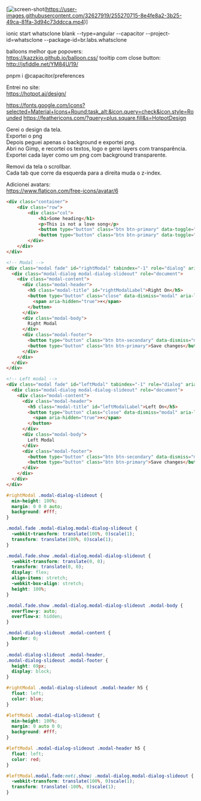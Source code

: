 
[![screen-shot](https://user-images.githubusercontent.com/32627919/255275735-c033f65d-1a69-4b70-aa7c-1f16c5d76d77.png)(https://user-images.githubusercontent.com/32627919/255270715-8e4fe8a2-3b25-49ca-81fa-3d94c73ddcca.mp4)]

ionic start whatsclone blank --type=angular --capacitor --project-id=whatsclone --package-id=br.labs.whatsclone


balloons melhor que popovers:  
https://kazzkiq.github.io/balloon.css/
tooltip com close button:  
http://jsfiddle.net/YM84U/19/



pnpm i @capacitor/preferences

Entrei no site:  
https://hotpot.ai/design/

https://fonts.google.com/icons?selected=Material+Icons+Round:task_alt:&icon.query=check&icon.style=Rounded
https://feathericons.com/?query=plus.square.fill&s=HotpotDesign

Gerei o design da tela.  
Exportei o png  
Depois peguei apenas o background e exportei png.  
Abri no Gimp, e recortei os textos, logo e gerei layers com transparência.  
Exportei cada layer como um png com background transparente.  


Removi da tela o scrollbar.  
Cada tab que corre da esquerda para a direita muda o z-index.  


Adicionei avatars:  
https://www.flaticon.com/free-icons/avatar/6


```html
<div class="container">
    <div class="row">
        <div class="col">
            <h1>Some heading</h1>
            <p>This is not a love song</p>
            <button type="button" class="btn btn-primary" data-toggle="modal" data-target="#leftModal">Left</button>
            <button type="button" class="btn btn-primary" data-toggle="modal" data-target="#rightModal">Right</button>
        </div>
    </div>
</div>

<!-- Modal -->
<div class="modal fade" id="rightModal" tabindex="-1" role="dialog" aria-labelledby="rightModalLabel" aria-hidden="true">
  <div class="modal-dialog modal-dialog-slideout" role="document">
    <div class="modal-content">
      <div class="modal-header">
        <h5 class="modal-title" id="rightModalLabel">Right On</h5>
        <button type="button" class="close" data-dismiss="modal" aria-label="Close">
          <span aria-hidden="true">×</span>
        </button>
      </div>
      <div class="modal-body">
        Right Modal
      </div>
      <div class="modal-footer">
        <button type="button" class="btn btn-secondary" data-dismiss="modal">Close</button>
        <button type="button" class="btn btn-primary">Save changes</button>
      </div>
    </div>
  </div>
</div>

<!-- Left modal -->
<div class="modal fade" id="leftModal" tabindex="-1" role="dialog" aria-labelledby="leftModalLabel" aria-hidden="true">
  <div class="modal-dialog modal-dialog-slideout" role="document">
    <div class="modal-content">
      <div class="modal-header">
        <h5 class="modal-title" id="leftModalLabel">Left On</h5>
        <button type="button" class="close" data-dismiss="modal" aria-label="Close">
          <span aria-hidden="true">×</span>
        </button>
      </div>
      <div class="modal-body">
        Left Modal
      </div>
      <div class="modal-footer">
        <button type="button" class="btn btn-secondary" data-dismiss="modal">Close</button>
        <button type="button" class="btn btn-primary">Save changes</button>
      </div>
    </div>
  </div>
</div>
```

```css
#rightModal .modal-dialog-slideout {
  min-height: 100%;
  margin: 0 0 0 auto;
  background: #fff;
}

.modal.fade .modal-dialog.modal-dialog-slideout {
  -webkit-transform: translate(100%, 0)scale(1);
  transform: translate(100%, 0)scale(1);
}

.modal.fade.show .modal-dialog.modal-dialog-slideout {
  -webkit-transform: translate(0, 0);
  transform: translate(0, 0);
  display: flex;
  align-items: stretch;
  -webkit-box-align: stretch;
  height: 100%;
}

.modal.fade.show .modal-dialog.modal-dialog-slideout .modal-body {
  overflow-y: auto;
  overflow-x: hidden;
}

.modal-dialog-slideout .modal-content {
  border: 0;
}

.modal-dialog-slideout .modal-header,
.modal-dialog-slideout .modal-footer {
  height: 69px;
  display: block;
}

#rightModal .modal-dialog-slideout .modal-header h5 {
  float: left;
  color: blue;
}

#leftModal .modal-dialog-slideout {
  min-height: 100%;
  margin: 0 auto 0 0;
  background: #fff;
}

#leftModal .modal-dialog-slideout .modal-header h5 {
  float: left;
  color: red;
}

#leftModal.modal.fade:not(.show) .modal-dialog.modal-dialog-slideout {
  -webkit-transform: translate(100%, 0)scale(1);
  transform: translate(-100%, 0)scale(1);
}
```

